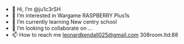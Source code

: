 - 👋 Hi, I’m @ju1c3rSH
- 👀 I’m interested in Wargame RASPBERRY Plus1s 
- 🌱 I’m currently learning New centry school
- 💞️ I’m looking to collaborate on ...
- 📫 How to reach me leonardkendall025@gmail.com 308room.ltd:88

<!---
ju1c3rSH/ju1c3rSH is a ✨ special ✨ repository because its `README.md` (this file) appears on your GitHub profile.
You can click the Preview link to take a look at your changes.
--->
